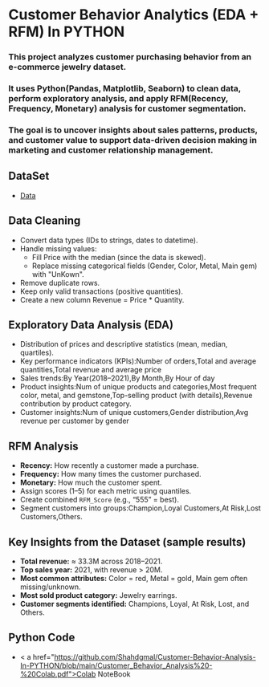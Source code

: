 # Customer Behavior Analytics (EDA + RFM) In PYTHON

### This project analyzes customer purchasing behavior from an e-commerce jewelry dataset.
### It uses Python(Pandas, Matplotlib, Seaborn) to clean data, perform exploratory analysis, and apply RFM(Recency, Frequency, Monetary) analysis for customer segmentation.
### The goal is to uncover insights about sales patterns, products, and customer value to support **data-driven decision making** in marketing and customer relationship management.

## DataSet
- <a href="https://github.com/Shahdgmal/Customer-Behavior-Analysis-In-PYTHON/blob/main/CustomerBehavior.csv">Data</a>

## Data Cleaning
- Convert data types (IDs to strings, dates to datetime).
- Handle missing values:
     - Fill Price with the median (since the data is skewed).
     - Replace missing categorical fields (Gender, Color, Metal, Main gem) with "UnKown".
- Remove duplicate rows.
- Keep only valid transactions (positive quantities).
- Create a new column Revenue = Price * Quantity.

## Exploratory Data Analysis (EDA)
- Distribution of prices and descriptive statistics (mean, median, quartiles).
- Key performance indicators (KPIs):Number of orders,Total and average quantities,Total revenue and average price
- Sales trends:By Year(2018–2021),By Month,By Hour of day
- Product insights:Num of unique products and categories,Most frequent color, metal, and gemstone,Top-selling product (with details),Revenue contribution by product category.
- Customer insights:Num of unique customers,Gender distribution,Avg revenue per customer by gender

## RFM Analysis
- **Recency:** How recently a customer made a purchase.
- **Frequency:** How many times the customer purchased.
- **Monetary:** How much the customer spent.
- Assign scores (1–5) for each metric using quantiles.
- Create combined `RFM_Score` (e.g., “555” = best).
- Segment customers into groups:Champion,Loyal Customers,At Risk,Lost Customers,Others.

## Key Insights from the Dataset (sample results)

* **Total revenue:** ≈ 33.3M across 2018–2021.
* **Top sales year:** 2021, with revenue > 20M.
* **Most common attributes:** Color = red, Metal = gold, Main gem often missing/unknown.
* **Most sold product category:** Jewelry earrings.
* **Customer segments identified:** Champions, Loyal, At Risk, Lost, and Others.



## Python Code
- < a href="https://github.com/Shahdgmal/Customer-Behavior-Analysis-In-PYTHON/blob/main/Customer_Behavior_Analysis%20-%20Colab.pdf">Colab NoteBook</a>
